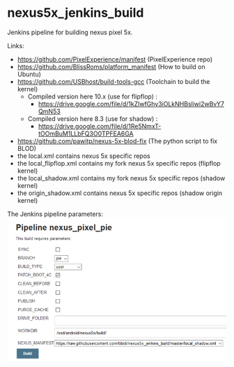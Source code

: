 # nexus5x_jenkins_build
Jenkins pipeline for building nexus pixel 5x.

Links:
  - https://github.com/PixelExperience/manifest (PixelExperience repo)
  - https://github.com/BlissRoms/platform_manifest (How to build on Ubuntu)
  - https://github.com/USBhost/build-tools-gcc (Toolchain to build the kernel)
    - Compiled version here 10.x (use for flipflop) : 
      - https://drive.google.com/file/d/1kZlwfGhy3iOLkNHBsliwi2wBvY7QmN53
    - Compiled version here 8.3 (use for shadow) : 
      - https://drive.google.com/file/d/1Re5NmxT-tOOmBuM1LLbFQ3O0TPFEA6GA
  - https://github.com/pawitp/nexus-5x-blod-fix (The python script to fix BLOD)
  - the local.xml contains nexus 5x specific repos
  - the local_flipflop.xml contains my fork nexus 5x specific repos (flipflop kernel)
  - the local_shadow.xml contains my fork nexus 5x specific repos (shadow kernel)
  - the origin_shadow.xml contains nexus 5x specific repos (shadow origin kernel)
  
  The Jenkins pipeline parameters:
  ![picture](jenkins.PNG)

 
